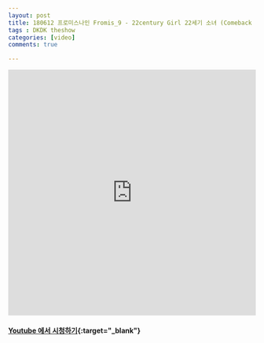 ```yaml
---
layout: post
title: 180612 프로미스나인 Fromis_9 - 22century Girl 22세기 소녀 (Comeback Stage) @ 더쇼
tags : DKDK theshow
categories: [video]
comments: true

---
```



<iframe width="100%" height="500" src="https://www.youtube.com/embed/_1xcq8JbXyI?rel=0" frameborder="0" allow="autoplay; encrypted-media" allowfullscreen></iframe>


#### [Youtube 에서 시청하기](https://www.youtube.com/watch?v=_1xcq8JbXyI){:target="_blank"}
